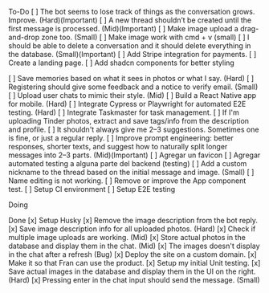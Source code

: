 To-Do
[ ] The bot seems to lose track of things as the conversation grows. Improve. (Hard)(Important)
[ ] A new thread shouldn’t be created until the first message is processed. (Mid)(Important)
[ ] Make image upload a drag-and-drop zone too. (Small)
[ ] Make image work with cmd + v (small) 
[ ] I should be able to delete a conversation and it should delete everything in the database. (Small)(Important)
[ ] Add Stripe integration for payments.
[ ] Create a landing page.
[ ] Add shadcn components for better styling

[ ] Save memories based on what it sees in photos or what I say. (Hard)
[ ] Registering should give some feedback and a notice to verify email. (Small)
[ ] Upload user chats to mimic their style. (Mid)
[ ] Build a React Native app for mobile. (Hard)
[ ] Integrate Cypress or Playwright for automated E2E testing. (Hard)
[ ] Integrate Taskmaster for task management.
[ ] If I'm uploading Tinder photos, extract and save tags/info from the description and profile.
[ ] It shouldn't always give me 2–3 suggestions. Sometimes one is fine, or just a regular reply.
[ ] Improve prompt engineering: better responses, shorter texts, and suggest how to naturally split longer messages into 2–3 parts. (Mid)(Important)
[ ] Agregar un favicon
[ ] Agregar automated testing a alguna parte del backend (testing)
[ ] Add a custom nickname to the thread based on the initial message and image. (Small)
[ ] Name editing is not working.
[ ] Remove or improve the App component test.
[ ] Setup CI environment
[ ] Setup E2E testing

Doing


Done
[x] Setup Husky
[x] Remove the image description from the bot reply.
[x] Save image description info for all uploaded photos. (Hard)
[x] Check if multiple image uploads are working. (Mid)
[x] Store actual photos in the database and display them in the chat. (Mid)
[x] The images doesn't display in the chat after a refresh (Bug)
[x] Deploy the site on a custom domain.
[x] Make it so that Fran can use the product.
[x] Setup my initial Unit testing.
[x] Save actual images in the database and display them in the UI on the right. (Hard)
[x] Pressing enter in the chat input should send the message. (Small)
